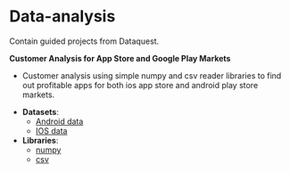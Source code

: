 # Data-analysis
Contain guided projects from Dataquest.

**Customer Analysis for App Store and Google Play Markets**
- Customer analysis using simple numpy and csv reader libraries to find out profitable apps for both ios app store and android play store markets.
* **Datasets**:  
  * [Android data](https://bit.ly/2rQv6lb)  
  * [IOS data](https://bit.ly/32T3Mjj)  
* **Libraries**:
  * [numpy](https://bit.ly/2QPc88Y)
  * [csv](https://bit.ly/35vyi4h)

